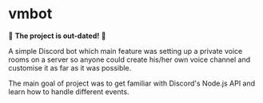 # vmbot

:red_circle: **The project is out-dated!** :red_circle:

A simple Discord bot which main feature was setting up a private voice rooms on a server so anyone could create his/her own voice channel and customise it as far as it was possible.

The main goal of project was to get familiar with Discord's Node.js API and learn how to handle different events.
